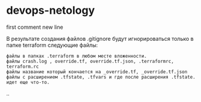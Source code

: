 # devops-netology
first comment
new line

В результате создания файлов .gitignore будут игнорироваться только в папке terraform следующие файлы:

    файлы в папках .terraform в любом месте вложенности.
    файлы crash.log , override.tf, override.tf.json, .terraformrc, terraform.rc
    файлы название который кончается на _override.tf, _override.tf.json
    файлы с расширением .tfstate, .tfvars и где после расширения .tfstate. идет еще что-то.
..
